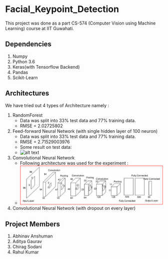 # Facial_Keypoint_Detection

This project was done as a part CS-574 (Computer Vision using Machine Learning) course at IIT Guwahati.

## Dependencies
1. Numpy
2. Python 3.6
3. Keras(with Tensorflow Backend)
4. Pandas
5. Scikit-Learn

## Architectures 
We have tried out 4 types of Architecture namely :
1) RandomForest
   * Data was split into 33% test data and 77% training data.
   * RMSE = 2.02725802
2) Feed-forward Neural Network (with single hidden layer of 100 neuron)
   * Data was split into 33% test data and 77% training data.
   * RMSE = 2.71529003976
   * Some result on test data: 
   * ![alt text](http://danielnouri.org/media/kfkd/samples1.png)
3) Convolutional Neural Network 
   * Following architecture was used for the experiment :
   * ![alt text](dataset/save.PNG)
4) Convolutional Neural Network (with dropout on every layer)

## Project Members
1. Abhinav Anshuman
2. Aditya Gaurav
3. Chirag Sodani
4. Rahul Kumar
